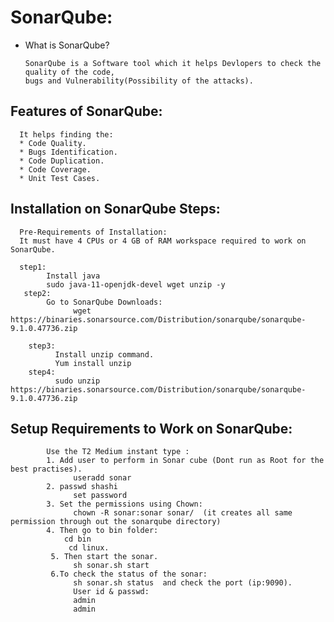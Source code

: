# SonarQube:

* What is SonarQube?

      SonarQube is a Software tool which it helps Devlopers to check the quality of the code,
      bugs and Vulnerability(Possibility of the attacks).
  
 ## Features of SonarQube:
      It helps finding the:
      * Code Quality.
      * Bugs Identification.
      * Code Duplication.
      * Code Coverage.
      * Unit Test Cases.
      
## Installation on SonarQube Steps:
      
      Pre-Requirements of Installation:
      It must have 4 CPUs or 4 GB of RAM workspace required to work on SonarQube.
      
      step1:
            Install java
            sudo java-11-openjdk-devel wget unzip -y
       step2:
            Go to SonarQube Downloads:
                  wget https://binaries.sonarsource.com/Distribution/sonarqube/sonarqube-9.1.0.47736.zip
                  
        step3:
              Install unzip command.
              Yum install unzip
        step4:
              sudo unzip https://binaries.sonarsource.com/Distribution/sonarqube/sonarqube-9.1.0.47736.zip 
             
             
 ## Setup Requirements to Work on SonarQube:
            Use the T2 Medium instant type :
            1. Add user to perform in Sonar cube (Dont run as Root for the best practises).
                  useradd sonar
            2. passwd shashi
                  set password
            3. Set the permissions using Chown:
                  chown -R sonar:sonar sonar/  (it creates all same permission through out the sonarqube directory)
            4. Then go to bin folder:
                cd bin
                 cd linux.
             5. Then start the sonar.
                  sh sonar.sh start
             6.To check the status of the sonar:
                  sh sonar.sh status  and check the port (ip:9090).
                  User id & passwd:
                  admin 
                  admin
                  
